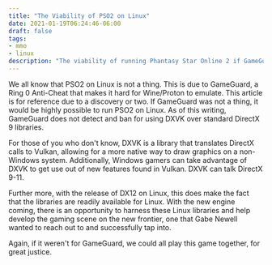 ```yaml
---
title: "The Viability of PSO2 on Linux"
date: 2021-01-19T06:24:46-06:00
draft: false
tags:
- mmo
- linux
description: "The viability of running Phantasy Star Online 2 if GameGuard didn't exist."
---
```


We all know that PSO2 on Linux is not a thing. This is due to GameGuard, a Ring 0 Anti-Cheat that makes it hard for Wine/Proton to emulate. This article is for reference due to a discovery or two. If GameGuard was not a thing, it would be highly possible to run PSO2 on Linux. As of this writing, GameGuard does not detect and ban for using DXVK over standard DirectX 9 libraries.

For those of you who don't know, DXVK is a library that translates DirectX calls to Vulkan, allowing for a more native way to draw graphics on a non-Windows system. Additionally, Windows gamers can take advantage of DXVK to get use out of new features found in Vulkan. DXVK can talk DirectX 9-11.

Further more, with the release of DX12 on Linux, this does make the fact that the libraries are readily available for Linux. With the new engine coming, there is an opportunity to harness these Linux libraries and help develop the gaming scene on the new frontier, one that Gabe Newell wanted to reach out to and successfully tap into.

Again, if it weren't for GameGuard, we could all play this game together, for great justice.

